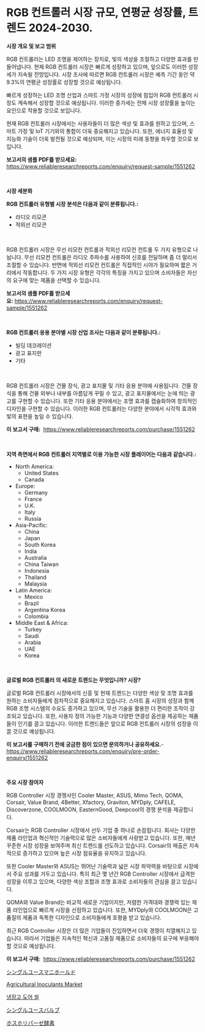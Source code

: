 <p><h1>RGB 컨트롤러 시장 규모, 연평균 성장률, 트렌드 2024-2030.</h1></p><p><strong>시장 개요 및 보고 범위</strong></p>
<p><p>RGB 컨트롤러는 LED 조명을 제어하는 장치로, 빛의 색상을 조절하고 다양한 효과를 만들어냅니다. 현재 RGB 컨트롤러 시장은 빠르게 성장하고 있으며, 앞으로도 이러한 성장세가 지속될 전망입니다. 시장 조사에 따르면 RGB 컨트롤러 시장은 예측 기간 동안 약 9.3%의 연평균 성장률로 성장할 것으로 예상됩니다.</p><p>빠르게 성장하는 LED 조명 산업과 스마트 가정 시장의 성장에 힘입어 RGB 컨트롤러 시장도 계속해서 성장할 것으로 예상됩니다. 이러한 증가세는 전체 시장 성장률을 높이는 요인으로 작용할 것으로 보입니다.</p><p>현재 RGB 컨트롤러 시장에서는 사용자들이 더 많은 색상 및 효과를 원하고 있으며, 스마트 가정 및 IoT 기기와의 통합이 더욱 중요해지고 있습니다. 또한, 에너지 효율성 및 지능화 기술이 더욱 발전될 것으로 예상되며, 이는 시장의 미래 동향을 좌우할 것으로 보입니다.</p></p>
<p><strong>보고서의 샘플 PDF를 받으세요:</strong> <a href="https://www.reliableresearchreports.com/enquiry/request-sample/1551262">https://www.reliableresearchreports.com/enquiry/request-sample/1551262</a></p>
<p>&nbsp;</p>
<p><strong>시장 세분화</strong></p>
<p><strong>RGB 컨트롤러 유형별 시장 분석은 다음과 같이 분류됩니다.:</strong></p>
<p><ul><li>라디오 리모콘</li><li>적외선 리모콘</li></ul></p>
<p>&nbsp;</p>
<p><p>RGB 컨트롤러 시장은 무선 리모컨 컨트롤과 적외선 리모컨 컨트롤 두 가지 유형으로 나뉩니다. 무선 리모컨 컨트롤은 라디오 주파수를 사용하여 신호를 전달하며 좀 더 멀리서 조절할 수 있습니다. 반면에 적외선 리모컨 컨트롤은 직접적인 시야가 필요하며 짧은 거리에서 작동합니다. 두 가지 시장 유형은 각각의 특징을 가지고 있으며 소비자들은 자신의 요구에 맞는 제품을 선택할 수 있습니다.</p></p>
<p><strong>보고서의 샘플 PDF를 받으세요:</strong>&nbsp;<a href="https://www.reliableresearchreports.com/enquiry/request-sample/1551262">https://www.reliableresearchreports.com/enquiry/request-sample/1551262</a></p>
<p>&nbsp;</p>
<p><strong> RGB 컨트롤러 응용 분야별 시장 산업 조사는 다음과 같이 분류됩니다.:</strong></p>
<p><ul><li>빌딩 데코레이션</li><li>광고 표지판</li><li>기타</li></ul></p>
<p>&nbsp;</p>
<p><p>RGB 컨트롤러 시장은 건물 장식, 광고 표지물 및 기타 응용 분야에 사용됩니다. 건물 장식을 통해 건물 외부나 내부를 아름답게 꾸밀 수 있고, 광고 표지물에서는 눈에 띄는 광고를 구현할 수 있습니다. 또한 기타 응용 분야에서는 조명 효과를 캡슐화하여 창의적인 디자인을 구현할 수 있습니다. 이러한 RGB 컨트롤러는 다양한 분야에서 시각적 효과와 빛의 표현을 높일 수 있습니다.</p></p>
<p><strong>이 보고서 구매:</strong>&nbsp; <a href="https://www.reliableresearchreports.com/purchase/1551262">https://www.reliableresearchreports.com/purchase/1551262</a></p>
<p>&nbsp;</p>
<p><strong>지역 측면에서 RGB 컨트롤러 지역별로 이용 가능한 시장 플레이어는 다음과 같습니다.:</strong></p>
<p><ul>
    <li>
        North America:
        <ul>
            <li>United States</li>
            <li>Canada</li>
        </ul>
    </li>
    <li>
        Europe:
        <ul>
            <li>Germany</li>
            <li>France</li>
            <li>U.K.</li>
            <li>Italy</li>
            <li>Russia</li>
        </ul>
    </li>
    <li>
        Asia-Pacific:
        <ul>
            <li>China</li>
            <li>Japan</li>
            <li>South Korea</li>
            <li>India</li>
            <li>Australia</li>
            <li>China Taiwan</li>
            <li>Indonesia</li>
            <li>Thailand</li>
            <li>Malaysia</li>
        </ul>
    </li>
    <li>
        Latin America:
        <ul>
            <li>Mexico</li>
            <li>Brazil</li>
            <li>Argentina Korea</li>
            <li>Colombia</li>
        </ul>
    </li>
    <li>
        Middle East & Africa:
        <ul>
            <li>Turkey</li>
            <li>Saudi</li>
            <li>Arabia</li>
            <li>UAE</li>
            <li>Korea</li>
        </ul>
    </li>
    </ul></p>
<p>&nbsp;</p>
<p><strong>글로벌 RGB 컨트롤러 의 새로운 트렌드는 무엇입니까? 시장?</strong></p>
<p><p>글로벌 RGB 컨트롤러 시장에서의 신흥 및 현재 트렌드는 다양한 색상 및 조명 효과를 원하는 소비자들에게 점차적으로 중요해지고 있습니다. 스마트 홈 시장의 성장과 함께 RGB 조명 시스템의 수요도 증가하고 있으며, 무선 기술을 활용한 더 편리한 조작이 강조되고 있습니다. 또한, 사용자 정의 가능한 기능과 다양한 연결성 옵션을 제공하는 제품들이 인기를 끌고 있습니다. 이러한 트렌드들은 앞으로 RGB 컨트롤러 시장의 성장을 이끌 것으로 예상됩니다.</p></p>
<p><strong>이 보고서를 구매하기 전에 궁금한 점이 있으면 문의하거나 공유하세요.</strong>- <a href="https://www.reliableresearchreports.com/enquiry/pre-order-enquiry/1551262">https://www.reliableresearchreports.com/enquiry/pre-order-enquiry/1551262</a></p>
<p>&nbsp;</p>
<p><strong>주요 시장 참여자</strong></p>
<p><p>RGB Controller 시장 경쟁사인 Cooler Master, ASUS, Mimo Tech, QOMA, Corsair, Value Brand, 4Better, Xfactory, Graviton, MYDply, CAFELE, Discoverzone, COOLMOON, EasternGood, Deepcool의 경쟁 분석을 제공합니다. </p><p>Corsair는 RGB Controller 시장에서 선두 기업 중 하나로 손꼽힙니다. 회사는 다양한 제품 라인업과 혁신적인 기술력으로 많은 소비자들에게 사랑받고 있습니다. 또한, 매년 꾸준한 시장 성장을 보여주며 최신 트렌드를 선도하고 있습니다. Corsair의 매출은 지속적으로 증가하고 있으며 높은 시장 점유율을 유지하고 있습니다.</p><p>또한 Cooler Master와 ASUS는 뛰어난 기술력과 넓은 시장 파악력을 바탕으로 시장에서 주요 성과를 거두고 있습니다. 특히 최근 몇 년간 RGB Controller 시장에서 급격한 성장을 이루고 있으며, 다양한 색상 조합과 조명 효과로 소비자들의 관심을 끌고 있습니다.</p><p>QOMA와 Value Brand는 비교적 새로운 기업이지만, 저렴한 가격대와 경쟁력 있는 제품 라인업으로 빠르게 시장을 선점하고 있습니다. 또한, MYDply와 COOLMOON은 고품질의 제품과 독특한 디자인으로 소비자들에게 호평을 받고 있습니다.</p><p>최근 RGB Controller 시장은 더 많은 기업들이 진입하면서 더욱 경쟁이 치열해지고 있습니다. 따라서 기업들은 지속적인 혁신과 고품질 제품으로 소비자들의 요구에 부응해야 할 것으로 예상됩니다.</p></p>
<p><strong>이 보고서 구매:</strong>&nbsp;&nbsp;<a href="https://www.reliableresearchreports.com/purchase/1551262">https://www.reliableresearchreports.com/purchase/1551262</a></p>
<p><p><a href="https://github.com/EmoryYundt1935/Market-Research-Report-List-1/blob/main/35059597555.md">シングルユースマニホールド</a></p><p><a href="https://issuu.com/reportprime-2/docs/agricultural-inoculants-market-size-2030.pptx">Agricultural Inoculants Market</a></p><p><a href="https://github.com/vsn7qpua81q/Market-Research-Report-List-1/blob/main/57663216732.md">냉장고 도어 씰</a></p><p><a href="https://github.com/mcbeesbxa270/Market-Research-Report-List-1/blob/main/67166737554.md">シングルユースバルブ</a></p><p><a href="https://medium.com/@barbarakss89/%E3%83%9B%E3%82%B9%E3%83%9B%E3%83%AA%E3%83%91%E3%83%BC%E3%82%BC%E9%85%B5%E7%B4%A0%E5%B8%82%E5%A0%B4%E8%A6%8F%E6%A8%A1%E3%81%AF-%E3%82%B0%E3%83%AD%E3%83%BC%E3%83%90%E3%83%AB%E7%94%A3%E6%A5%AD%E3%81%AB%E3%81%8A%E3%81%91%E3%82%8B%E6%9C%80%E9%81%A9%E3%81%AA%E3%83%9E%E3%83%BC%E3%82%B1%E3%83%86%E3%82%A3%E3%83%B3%E3%82%B0%E3%83%81%E3%83%A3%E3%83%8D%E3%83%AB%E3%82%92%E6%98%8E%E3%82%89%E3%81%8B%E3%81%AB%E3%81%97%E3%81%BE%E3%81%99-8ca53ab3bbef">ホスホリパーゼ酵素</a></p></p>
